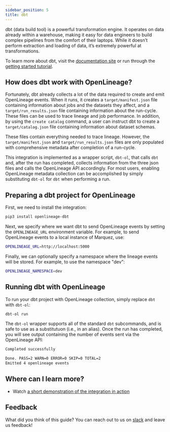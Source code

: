 ```yaml
---
sidebar_position: 5
title: dbt
---
```


dbt (data build tool) is a powerful transformation engine. It operates on data already within a warehouse, making it easy for data engineers to build complex pipelines from the comfort of their laptops. While it doesn’t perform extraction and loading of data, it’s extremely powerful at transformations.

To learn more about dbt, visit the [documentation site](https://docs.getdbt.com) or run through the [getting started tutorial](https://docs.getdbt.com/tutorial/setting-up).

## How does dbt work with OpenLineage?

Fortunately, dbt already collects a lot of the data required to create and emit OpenLineage events. When it runs, it creates a `target/manifest.json` file containing information about jobs and the datasets they affect, and a `target/run_results.json` file containing information about the run-cycle. These files can be used to trace lineage and job performance. In addition, by using the `create catalog` command, a user can instruct dbt to create a `target/catalog.json` file containing information about dataset schemas.

These files contain everything needed to trace lineage. However, the `target/manifest.json` and `target/run_results.json` files are only populated with comprehensive metadata after completion of a run-cycle. 

This integration is implemented as a wrapper script, `dbt-ol`, that calls `dbt` and, after the run has completed, collects information from the three json files and calls the OpenLineage API accordingly. For most users, enabling OpenLineage metadata collection can be accomplished by simply substituting `dbt-ol` for `dbt` when performing a run.

## Preparing a dbt project for OpenLineage

First, we need to install the integration:

```bash
pip3 install openlineage-dbt
```

Next, we specify where we want dbt to send OpenLineage events by setting the `OPENLINEAGE_URL` environment variable. For example, to send OpenLineage events to a local instance of Marquez, use:

```bash
OPENLINEAGE_URL=http://localhost:5000
```

Finally, we can optionally specify a namespace where the lineage events will be stored. For example, to use the namespace "dev":

```bash
OPENLINEAGE_NAMESPACE=dev
```

## Running dbt with OpenLineage

To run your dbt project with OpenLineage collection, simply replace `dbt` with `dbt-ol`:

```bash
dbt-ol run
```

The `dbt-ol` wrapper supports all of the standard `dbt` subcommands, and is safe to use as a substitutuon (i.e., in an alias). Once the run has completed, you will see output containing the number of events sent via the OpenLineage API:

```bash
Completed successfully

Done. PASS=2 WARN=0 ERROR=0 SKIP=0 TOTAL=2
Emitted 4 openlineage events
```

## Where can I learn more?

* Watch [a short demonstration of the integration in action](https://youtu.be/7caHXLDKacg)

## Feedback

What did you think of this guide? You can reach out to us on [slack](http://bit.ly/OpenLineageSlack) and leave us feedback!  